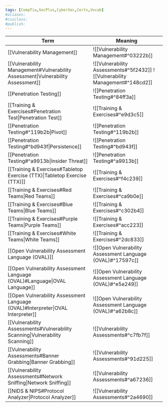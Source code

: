 ```yaml
---
tags: [CompTia,SecPlus,CyberSec,Certs,Vocab]
#aliases:
#cssclass:
#publish:
---
```


| Term                                                                            | Meaning                                                                      |
| ------------------------------------------------------------------------------- | ---------------------------------------------------------------------------- |
| [[Vulnerability Management]]                                                    | ![[Vulnerability Management#^03222b]]                                        |
| [[Vulnerability Management#Vulnerability Assessment\|Vulnerability Assessment]] | ![[Vulnerability Assessments#^5f2432]] ![[Vulnerability Management#^148cd2]] |
| [[Penetration Testing]]                                                         | ![[Penetration Testing#^84ff3a]]                                             |
| [[Training & Exercises#Penetration Test\|Penetration Test]]                     | ![[Training & Exercises#^e9d3c5]]                                            |
| [[Penetration Testing#^119b2b\|Pivot]]                                          | ![[Penetration Testing#^119b2b]]                                             |
| [[Penetration Testing#^bd943f\|Persistence]]                                    | ![[Penetration Testing#^bd943f]]                                             |
| [[Penetration Testing#^a9913b\|Insider Threat]]                                 | ![[Penetration Testing#^a9913b]]                                             |
| [[Training & Exercises#Tabletop Exercise (TTX)\|Tabletop Exercise (TTX)]]       | ![[Training & Exercises#^f4c239]]                                            |
| [[Training & Exercises#Red Teams\|Red Teams]]                                   | ![[Training & Exercises#^ca9b0e]]                                            |
| [[Training & Exercises#Blue Teams\|Blue Teams]]                                 | ![[Training & Exercises#^c302b4]]                                            |
| [[Training & Exercises#Purple Teams\|Purple Teams]]                             | ![[Training & Exercises#^acc223]]                                            |
| [[Training & Exercises#White Teams\|White Teams]]                               | ![[Training & Exercises#^2dc833]]                                            |
| [[Open Vulnerability Assessment Language (OVAL)]]                               | ![[Open Vulnerability Assessment Language (OVAL)#^17597c]]                   |
| [[Open Vulnerability Assessment Language (OVAL)#Language\|OVAL Language]]       | ![[Open Vulnerability Assessment Language (OVAL)#^e5e249]]                   |
| [[Open Vulnerability Assessment Language (OVAL)#Interpreter\|OVAL Interpreter]] | ![[Open Vulnerability Assessment Language (OVAL)#^a62b8c]]                   |
| [[Vulnerability Assessments#Vulnerability Scanning\|Vulnerability Scanning]]    | ![[Vulnerability Assessments#^c7fb7f]]                                       |
| [[Vulnerability Assessments#Banner Grabbing\|Banner Grabbing]]                  | ![[Vulnerability Assessments#^91d225]]                                       |
| [[Vulnerability Assessments#Network Sniffing\|Network Sniffing]]                | ![[Vulnerability Assessments#^a67236]]                                       |
| [[NIDS & NIPS#Protocol Analyzer\|Protocol Analyzer]]                            | ![[Vulnerability Assessments#^2a4690]]                                       |
